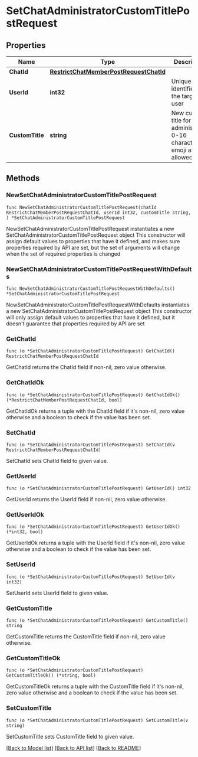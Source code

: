# SetChatAdministratorCustomTitlePostRequest

## Properties

Name | Type | Description | Notes
------------ | ------------- | ------------- | -------------
**ChatId** | [**RestrictChatMemberPostRequestChatId**](RestrictChatMemberPostRequestChatId.md) |  | 
**UserId** | **int32** | Unique identifier of the target user | 
**CustomTitle** | **string** | New custom title for the administrator; 0-16 characters, emoji are not allowed | 

## Methods

### NewSetChatAdministratorCustomTitlePostRequest

`func NewSetChatAdministratorCustomTitlePostRequest(chatId RestrictChatMemberPostRequestChatId, userId int32, customTitle string, ) *SetChatAdministratorCustomTitlePostRequest`

NewSetChatAdministratorCustomTitlePostRequest instantiates a new SetChatAdministratorCustomTitlePostRequest object
This constructor will assign default values to properties that have it defined,
and makes sure properties required by API are set, but the set of arguments
will change when the set of required properties is changed

### NewSetChatAdministratorCustomTitlePostRequestWithDefaults

`func NewSetChatAdministratorCustomTitlePostRequestWithDefaults() *SetChatAdministratorCustomTitlePostRequest`

NewSetChatAdministratorCustomTitlePostRequestWithDefaults instantiates a new SetChatAdministratorCustomTitlePostRequest object
This constructor will only assign default values to properties that have it defined,
but it doesn't guarantee that properties required by API are set

### GetChatId

`func (o *SetChatAdministratorCustomTitlePostRequest) GetChatId() RestrictChatMemberPostRequestChatId`

GetChatId returns the ChatId field if non-nil, zero value otherwise.

### GetChatIdOk

`func (o *SetChatAdministratorCustomTitlePostRequest) GetChatIdOk() (*RestrictChatMemberPostRequestChatId, bool)`

GetChatIdOk returns a tuple with the ChatId field if it's non-nil, zero value otherwise
and a boolean to check if the value has been set.

### SetChatId

`func (o *SetChatAdministratorCustomTitlePostRequest) SetChatId(v RestrictChatMemberPostRequestChatId)`

SetChatId sets ChatId field to given value.


### GetUserId

`func (o *SetChatAdministratorCustomTitlePostRequest) GetUserId() int32`

GetUserId returns the UserId field if non-nil, zero value otherwise.

### GetUserIdOk

`func (o *SetChatAdministratorCustomTitlePostRequest) GetUserIdOk() (*int32, bool)`

GetUserIdOk returns a tuple with the UserId field if it's non-nil, zero value otherwise
and a boolean to check if the value has been set.

### SetUserId

`func (o *SetChatAdministratorCustomTitlePostRequest) SetUserId(v int32)`

SetUserId sets UserId field to given value.


### GetCustomTitle

`func (o *SetChatAdministratorCustomTitlePostRequest) GetCustomTitle() string`

GetCustomTitle returns the CustomTitle field if non-nil, zero value otherwise.

### GetCustomTitleOk

`func (o *SetChatAdministratorCustomTitlePostRequest) GetCustomTitleOk() (*string, bool)`

GetCustomTitleOk returns a tuple with the CustomTitle field if it's non-nil, zero value otherwise
and a boolean to check if the value has been set.

### SetCustomTitle

`func (o *SetChatAdministratorCustomTitlePostRequest) SetCustomTitle(v string)`

SetCustomTitle sets CustomTitle field to given value.



[[Back to Model list]](../README.md#documentation-for-models) [[Back to API list]](../README.md#documentation-for-api-endpoints) [[Back to README]](../README.md)


